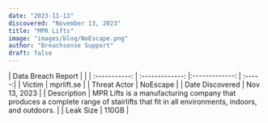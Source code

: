 ```yaml
---
date: "2023-11-13"
discovered: "November 13, 2023"
title: "MPR Lifts"
image: "images/blog/NoEscape.png"
author: "Breachsense Support"
draft: false
---
```


| Data Breach Report           |              | 
| :-----------: | :-------------:     |:-------------:    | :-----:|
| Victim      | mprlift.se      | 
| Threat Actor      | NoEscape      | 
| Date Discovered      | Nov 13, 2023      | 
| Description      | MPR Lifts is a manufacturing company that produces a complete range of stairlifts that fit in all environments, indoors, and outdoors.      | 
| Leak Size      | 110GB      | 

